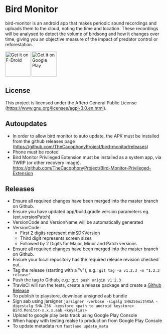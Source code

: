 # Bird Monitor

bird-monitor is an android app that makes periodic sound recordings and uploads them to the cloud, noting the time and location.
These recordings will be analysed to detect the volume of birdsong and how it changes over time, giving you an objective measure of the impact of predator control or reforestation.

[<img src="https://fdroid.gitlab.io/artwork/badge/get-it-on.png"
     alt="Get it on F-Droid"
     height="80">](https://f-droid.org/packages/nz.org.cacophony.birdmonitor/)
[<img src="https://play.google.com/intl/en_us/badges/images/generic/en-play-badge.png"
     alt="Get it on Google Play"
     height="80">](https://play.google.com/store/apps/details?id=nz.org.cacophony.birdmonitor)

## License

This project is licensed under the Affero General Public License
(https://www.gnu.org/licenses/agpl-3.0.en.html).

## Autoupdates

* In order to allow bird monitor to auto update, the APK must be installed from the github releases page (https://github.com/TheCacophonyProject/bird-monitor/releases)
* Phone must be rooted
* Bird Monitor Privileged Extension must be installed as a system app, via TWRP (or other recovery image).
  https://github.com/TheCacophonyProject/Bird-Monitor-Privileged-Extension

## Releases

* Ensure all required changes have been merged into the master branch on Github.
* Ensure you have updated app/build.gradle version parameters eg. (ext.versionPatch)
* VersionCode and VersionName will be automatically generated
* VersionCode:
	- First 2 digits represent minSDKVersion
	- Third digit represents screen sizes
	- Followed by 2 Digits for Major, Minor and Patch versions
* Ensure all required changes have been merged into the master branch on Github.
* Ensure your local repository has the required release revision checked out.
* Tag the release (starting with a "v"), e.g.: `git tag -a v1.2.3 -m "1.2.3 release"`
* Push the tag to Github, e.g.: `git push origin v1.2.3`
* TravisCI will run the tests, create a release package and create a
  [Github Release](https://github.com/TheCacophonyProject/bird-monitor/releases)
* To publish to playstore, download unsigned aab bundle
* Sign aab using jarsigner `jarsigner -verbose -sigalg SHA256withRSA -digestalg SHA-256 -keystore <path to android keystore> Bird.Monitor-x.x.x.aab <keyalias>`
* Upload to google play beta track using Google Play Console
* When happy with testing realse to production from Google Play Console
* To update metadata run `fastlane update_meta`